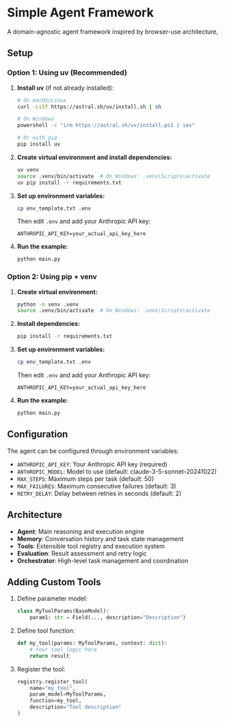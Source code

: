# Simple Agent Framework

A domain-agnostic agent framework inspired by browser-use architecture, 

## Setup

### Option 1: Using uv (Recommended)

1. **Install uv** (if not already installed):
   ```bash
   # On macOS/Linux
   curl -LsSf https://astral.sh/uv/install.sh | sh
   
   # On Windows
   powershell -c "irm https://astral.sh/uv/install.ps1 | iex"
   
   # Or with pip
   pip install uv
   ```

2. **Create virtual environment and install dependencies:**
   ```bash
   uv venv
   source .venv/bin/activate  # On Windows: .venv\Scripts\activate
   uv pip install -r requirements.txt
   ```

3. **Set up environment variables:**
   ```bash
   cp env_template.txt .env
   ```
   
   Then edit `.env` and add your Anthropic API key:
   ```
   ANTHROPIC_API_KEY=your_actual_api_key_here
   ```

4. **Run the example:**
   ```bash
   python main.py
   ```

### Option 2: Using pip + venv

1. **Create virtual environment:**
   ```bash
   python -m venv .venv
   source .venv/bin/activate  # On Windows: .venv\Scripts\activate
   ```

2. **Install dependencies:**
   ```bash
   pip install -r requirements.txt
   ```

3. **Set up environment variables:**
   ```bash
   cp env_template.txt .env
   ```
   
   Then edit `.env` and add your Anthropic API key:
   ```
   ANTHROPIC_API_KEY=your_actual_api_key_here
   ```

4. **Run the example:**
   ```bash
   python main.py
   ```

## Configuration

The agent can be configured through environment variables:

- `ANTHROPIC_API_KEY`: Your Anthropic API key (required)
- `ANTHROPIC_MODEL`: Model to use (default: claude-3-5-sonnet-20241022)
- `MAX_STEPS`: Maximum steps per task (default: 50)
- `MAX_FAILURES`: Maximum consecutive failures (default: 3)
- `RETRY_DELAY`: Delay between retries in seconds (default: 2)

## Architecture

- **Agent**: Main reasoning and execution engine
- **Memory**: Conversation history and task state management
- **Tools**: Extensible tool registry and execution system
- **Evaluation**: Result assessment and retry logic
- **Orchestrator**: High-level task management and coordination

## Adding Custom Tools

1. Define parameter model:
   ```python
   class MyToolParams(BaseModel):
       param1: str = Field(..., description="Description")
   ```

2. Define tool function:
   ```python
   def my_tool(params: MyToolParams, context: dict):
       # Your tool logic here
       return result
   ```

3. Register the tool:
   ```python
   registry.register_tool(
       name="my_tool",
       param_model=MyToolParams,
       function=my_tool,
       description="Tool description"
   )
   ``` 